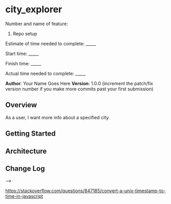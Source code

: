 # city_explorer

Number and name of feature: 
1. Repo setup


Estimate of time needed to complete: _____

Start time: _____

Finish time: _____

Actual time needed to complete: _____


**Author**: Your Name Goes Here
**Version**: 1.0.0 (increment the patch/fix version number if you make more commits past your first submission)

## Overview
As a user, I want more info about a specified city.

## Getting Started
<!-- What are the steps that a user must take in order to build this app on their own machine and get it running? -->

## Architecture
<!-- Provide a detailed description of the application design. What technologies (languages, libraries, etc) you're using, and any other relevant design information. -->

## Change Log
<!-- Use this area to document the iterative changes made to your application as each feature is successfully implemented. Use time stamps. Here's an examples:

01-01-2001 4:59pm - Application now has a fully-functional express server, with a GET route for the location resource.

## Credits and Collaborations
<!-- Give credit (and a link) to other people or resources that helped you build this application. -->
-->


https://stackoverflow.com/questions/847185/convert-a-unix-timestamp-to-time-in-javascript